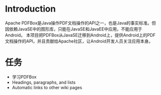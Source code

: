 # Introduction #

Apache PDFBox是Java操作PDF文档操作的API之一，也是Java的事实标准。但因依赖JavaSE中的图形库，只能在JavaSE和JavaEE中应用，不能应用于Android。
本项目把PDFBox从JavaSE迁移到Android上，提供Android上的PDF文档操作的API，并且贡献给Apache社区，让Android开发人员关注应用本身。


# 任务 #


  * 学习PDFBox
  * Headings, paragraphs, and lists
  * Automatic links to other wiki pages